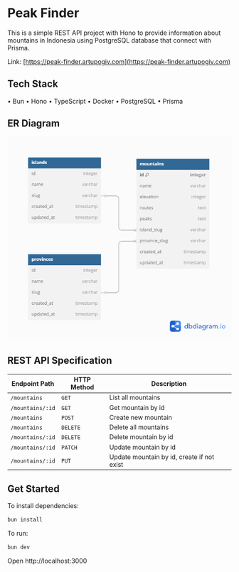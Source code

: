 # Peak Finder

This is a simple REST API project with Hono to provide information about mountains in Indonesia using PostgreSQL database that connect with Prisma.

Link: [https://peak-finder.artupogiv.com](https://peak-finder.artupogiv.com)

## Tech Stack
• Bun
• Hono
• TypeScript
• Docker
• PostgreSQL
• Prisma

## ER Diagram

![ER Diagram](./assets/Peak%20Finder%20API.png)

## REST API Specification

| Endpoint Path    | HTTP Method | Description                                |
| ---------------- | ----------- | ------------------------------------------ |
| `/mountains`     | `GET`       | List all mountains                         |
| `/mountains/:id` | `GET`       | Get mountain by id                         |
| `/mountains`     | `POST`      | Create new mountain                        |
| `/mountains`     | `DELETE`    | Delete all mountains                       |
| `/mountains/:id` | `DELETE`    | Delete mountain by id                      |
| `/mountains/:id` | `PATCH`     | Update mountain by id                      |
| `/mountains/:id` | `PUT`       | Update mountain by id, create if not exist |

## Get Started

To install dependencies:

```sh
bun install
```

To run:

```sh
bun dev
```

Open http://localhost:3000
